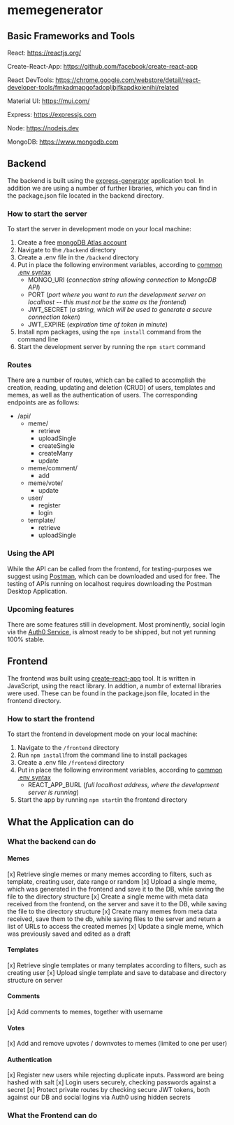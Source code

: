 # memegenerator

## Basic Frameworks and Tools

React: https://reactjs.org/

Create-React-App: https://github.com/facebook/create-react-app

React DevTools: https://chrome.google.com/webstore/detail/react-developer-tools/fmkadmapgofadopljbjfkapdkoienihi/related

Material UI: https://mui.com/

Express: https://expressjs.com

Node: https://nodejs.dev

MongoDB: https://www.mongodb.com


## Backend

The backend is built using the [express-generator](https://expressjs.com/en/starter/generator.html) application tool. In addition we are using a number of further libraries, which you can find in the package.json file located in the backend directory.

### How to start the server

To start the server in development mode on your local machine:

1. Create a free [mongoDB Atlas account](https://www.mongodb.com)
2. Navigate to the `/backend` directory
3. Create a .env file in the `/backend` directory
4. Put in place the following environment variables, according to [common .env syntax](https://www.npmjs.com/package/dotenv)
    * MONGO_URI (*connection string allowing connection to MongoDB API*)
    * PORT (*port where you want to run the development server on localhost -- this must not be the same as the frontend*)
    * JWT_SECRET (*a string, which will be used to generate a secure connection token*)
    * JWT_EXPIRE (*expiration time of token in minute*)
5. Install npm packages, using the `npm install` command from the command line
6. Start the development server by running the `npm start` command

### Routes

There are a number of routes, which can be called to accomplish the creation, reading, updating and deletion (CRUD) of users, templates and memes, as well as the authentication of users. The corresponding endpoints are as follows:

* /api/
    * meme/
        * retrieve
        * uploadSingle
        * createSingle
        * createMany
        * update
    * meme/comment/
        * add
    * meme/vote/
        * update
    * user/
        * register
        * login
    * template/
        * retrieve
        * uploadSingle
    

### Using the API

While the API can be called from the frontend, for testing-purposes we suggest using [Postman](https://www.postman.com), which can be downloaded and used for free. The testing of APIs running on localhost requires downloading the Postman Desktop Application.

### Upcoming features

There are some features still in development. Most prominently, social login via the [Auth0 Service](https://auth0.com/), is almost ready to be shipped, but not yet running 100% stable.

## Frontend

The frontend was built using [create-react-app](https://create-react-app.dev) tool. It is written in JavaScript, using the react library. In addtion, a numbr of external libraries were used. These can be found in the package.json file, located in the frontend directory.

### How to start the frontend

To start the frontend in development mode on your local machine:

1. Navigate to the `/frontend` directory
2. Run `npm install`from the command line to install packages
3. Create a .env file `/frontend` directory
4. Put in place the following environment variables, according to [common .env syntax](https://www.npmjs.com/package/dotenv)
    * REACT_APP_BURL (*full localhost address, where the development server is running*)
5. Start the app by running `npm start`in the frontend directory

## What the Application can do

### What the backend can do

#### Memes
[x] Retrieve single memes or many memes according to filters, such as template, creating user, date range or random
[x] Upload a single meme, which was generated in the frontend and save it to the DB, while saving the file to the directory structure
[x] Create a single meme with meta data received from the frontend, on the server and save it to the DB, while saving the file to the directory structure
[x] Create many memes from meta data received, save them to the db, while saving files to the server and return a list of URLs to access the created memes
[x] Update a single meme, which was previously saved and edited as a draft

#### Templates
[x] Retrieve single templates or many templates according to filters, such as creating user
[x] Upload single template and save to database and directory structure on server

#### Comments
[x] Add comments to memes, together with username

#### Votes
[x] Add and remove upvotes / downvotes to memes (limited to one per user)

#### Authentication
[x] Register new users while rejecting duplicate inputs. Password are being hashed with salt
[x] Login users securely, checking passwords against a secret
[x] Protect private routes by checking secure JWT tokens, both against our DB and social logins via Auth0 using hidden secrets

### What the Frontend can do








